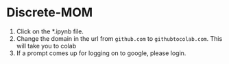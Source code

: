 # Discrete-MOM
1. Click on the *.ipynb file. 
2. Change the domain in the url from `github.com` to `githubtocolab.com`. This will take you to colab 
3. If a prompt comes up for logging on to google, please login. 

